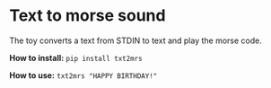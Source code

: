 Text to morse sound
===================

The toy converts a text from STDIN to text and play the morse code.

**How to install:**
``pip install txt2mrs``

**How to use:**
``txt2mrs "HAPPY BIRTHDAY!"``
